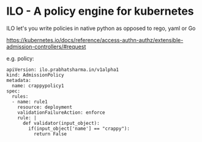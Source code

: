 
# ILO - A policy engine for kubernetes

ILO let's you write policies in native python as opposed to rego, yaml or Go

https://kubernetes.io/docs/reference/access-authn-authz/extensible-admission-controllers/#request


e.g. policy:


```
apiVersion: ilo.prabhatsharma.in/v1alpha1
kind: AdmissionPolicy
metadata:
  name: crappypolicy1
spec:
  rules:
  - name: rule1
    resource: deployment
    validationFailureAction: enforce
    rule: |
      def validator(input_object):
        if(input_object['name'] == "crappy"):
          return False


```
